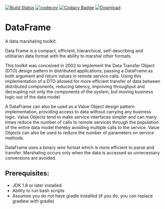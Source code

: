 [![Build Status](https://travis-ci.org/sdcote/dataframe.svg?branch=master)](https://travis-ci.org/sdcote/dataframe)
[![codecov](https://codecov.io/gh/sdcote/dataframe/branch/master/graph/badge.svg)](https://codecov.io/gh/sdcote/dataframe)
[![Codacy Badge](https://api.codacy.com/project/badge/Grade/7b5666be8939409faa521ea5fc003e2b)](https://www.codacy.com/app/sdcote/dataframe?utm_source=github.com&amp;utm_medium=referral&amp;utm_content=sdcote/dataframe&amp;utm_campaign=Badge_Grade)
[ ![Download](https://api.bintray.com/packages/sdcote/maven/DataFrame/images/download.svg) ](https://bintray.com/sdcote/maven/DataFrame/_latestVersion)

DataFrame
=========

A data marshaling toolkit.

Data Frame is a compact, efficient, hierarchical, self-describing and utilitarian data format with the ability to marshal other formats.

This toolkit was conceived in 2002 to implement the Data Transfer Object (DTO) design pattern in distributed applications; passing a DataFrame as both argument and return values in remote service calls. Using this implementation of a DTO allowed for more efficient transfer of data between distributed components, reducing latency, improving throughput and decoupling not only the components of the system, but moving business logic out of the data model.

A DataFrame can also be used as a Value Object design pattern implementation, providing access to data without carrying any business logic. Value Objects tend to make service interfaces simpler and can many times reduce the number of calls to remote services through the population of the entire data model thereby avoiding multiple calls to the service. Value Objects can also be used to reduce the number of parameters on service methods.

DataFrame uses a binary wire format which is more efficient to parse and transfer. Marshaling occurs only when the data is accessed so unnecessary conversions are avoided.


Prerequisites:
--------
  * JDK 1.8 or later installed
  * Ability to run bash scripts
  * Assumes you do not have gradle installed (if you do, you can replace gradlew with gradle)
